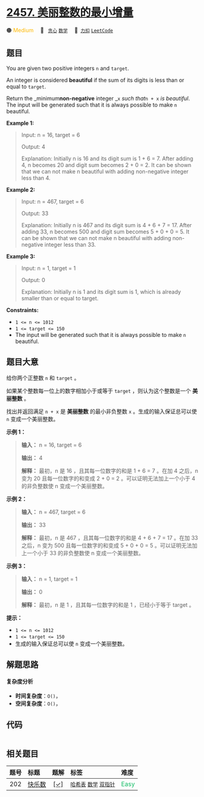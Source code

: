 # [2457. 美丽整数的最小增量](https://2xiao.github.io/leetcode-js/problem/2457.html)

🟠 <font color=#ffb800>Medium</font>&emsp; 🔖&ensp; [`贪心`](/tag/greedy.md) [`数学`](/tag/math.md)&emsp; 🔗&ensp;[`力扣`](https://leetcode.cn/problems/minimum-addition-to-make-integer-beautiful) [`LeetCode`](https://leetcode.com/problems/minimum-addition-to-make-integer-beautiful)

## 题目

You are given two positive integers `n` and `target`.

An integer is considered **beautiful** if the sum of its digits is less than
or equal to `target`.

Return the _minimum**non-negative** integer _`x` _such that_`n + x` _is
beautiful_. The input will be generated such that it is always possible to
make `n` beautiful.



**Example 1:**

> Input: n = 16, target = 6
> 
> Output: 4
> 
> Explanation: Initially n is 16 and its digit sum is 1 + 6 = 7. After adding 4, n becomes 20 and digit sum becomes 2 + 0 = 2. It can be shown that we can not make n beautiful with adding non-negative integer less than 4.

**Example 2:**

> Input: n = 467, target = 6
> 
> Output: 33
> 
> Explanation: Initially n is 467 and its digit sum is 4 + 6 + 7 = 17. After adding 33, n becomes 500 and digit sum becomes 5 + 0 + 0 = 5. It can be shown that we can not make n beautiful with adding non-negative integer less than 33.

**Example 3:**

> Input: n = 1, target = 1
> 
> Output: 0
> 
> Explanation: Initially n is 1 and its digit sum is 1, which is already smaller than or equal to target.

**Constraints:**

  * `1 <= n <= 1012`
  * `1 <= target <= 150`
  * The input will be generated such that it is always possible to make `n` beautiful.


## 题目大意

给你两个正整数 `n` 和 `target` 。

如果某个整数每一位上的数字相加小于或等于 `target` ，则认为这个整数是一个 **美丽整数** 。

找出并返回满足 `n + x` 是 **美丽整数** 的最小非负整数 `x` 。生成的输入保证总可以使 `n` 变成一个美丽整数。



**示例 1：**

> 
> 
> 
> 
> 
> **输入：** n = 16, target = 6
> 
> **输出：** 4
> 
> **解释：** 最初，n 是 16 ，且其每一位数字的和是 1 + 6 = 7 。在加 4 之后，n 变为 20 且每一位数字的和变成 2 + 0 = 2 。可以证明无法加上一个小于 4 的非负整数使 n 变成一个美丽整数。
> 
> 

**示例 2：**

> 
> 
> 
> 
> 
> **输入：** n = 467, target = 6
> 
> **输出：** 33
> 
> **解释：** 最初，n 是 467 ，且其每一位数字的和是 4 + 6 + 7 = 17 。在加 33 之后，n 变为 500 且每一位数字的和变成 5 + 0 + 0 = 5 。可以证明无法加上一个小于 33 的非负整数使 n 变成一个美丽整数。

**示例 3：**

> 
> 
> 
> 
> 
> **输入：** n = 1, target = 1
> 
> **输出：** 0
> 
> **解释：** 最初，n 是 1 ，且其每一位数字的和是 1 ，已经小于等于 target 。
> 
> 



**提示：**

  * `1 <= n <= 1012`
  * `1 <= target <= 150`
  * 生成的输入保证总可以使 `n` 变成一个美丽整数。


## 解题思路

#### 复杂度分析

- **时间复杂度**：`O()`，
- **空间复杂度**：`O()`，

## 代码

```javascript

```

## 相关题目

<!-- prettier-ignore -->
| 题号 | 标题 | 题解 | 标签 | 难度 |
| :------: | :------ | :------: | :------ | :------ |
| 202 | [快乐数](https://leetcode.com/problems/happy-number) | [[✓]](/problem/0202.md) |  [`哈希表`](/tag/hash-table.md) [`数学`](/tag/math.md) [`双指针`](/tag/two-pointers.md) | <font color=#15bd66>Easy</font> |